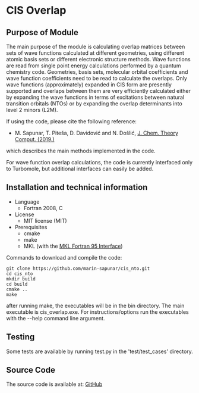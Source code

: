 # CIS Overlap


## Purpose of Module

The main purpose of the module is calculating overlap matrices between sets of wave functions calculated at different geometries, using different atomic basis sets or different electronic structure methods. Wave functions are read from single point energy calculations performed by a quantum chemistry code. Geometries, basis sets, molecular orbital coefficients and wave function coefficients need to be read to calculate the overlaps. Only wave functions (approximately) expanded in CIS form are presently supported and overlaps between them are very efficiently calculated either by expanding the wave functions in terms of excitations between natural transition orbitals (NTOs) or by expanding the overlap determinants into level 2 minors (L2M).

If using the code, please cite the following reference:
 * M. Sapunar, T. Piteša, D. Davidović and N. Došlić, [J. Chem. Theory Comput. (2019.)][NTOpaper]
 
which describes the main methods implemented in the code.

For wave function overlap calculations, the code is currently interfaced only to Turbomole, but additional interfaces can easily be added.


## Installation and technical information

* Language
  * Fortran 2008, C
* License
  * MIT license (MIT)
* Prerequisites
  * cmake
  * make
  * MKL (with the [MKL Fortran 95 Interface][F95])

Commands to download and compile the code:

```
git clone https://github.com/marin-sapunar/cis_nto.git
cd cis_nto
mkdir build
cd build
cmake ..
make
```

after running  make, the executables will be in the bin directory. The main executable is cis_overlap.exe.
For instructions/options run the executables with the --help command line argument.

## Testing

Some tests are available by running test.py in the 'test/test_cases' directory. 

## Source Code

The source code is available at: [GitHub][Git]


[Git]: https://github.com/msapunar/cis_nto
[F95]: https://software.intel.com/en-us/mkl-linux-developer-guide-fortran-95-interfaces-to-lapack-and-blas
[NTOpaper]: https://pubs.acs.org/doi/10.1021/acs.jctc.9b00235


